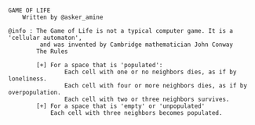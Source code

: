 	GAME OF LIFE 
		Written by @asker_amine 
	
	@info : The Game of Life is not a typical computer game. It is a 'cellular automaton',
			 and was invented by Cambridge mathematician John Conway
			The Rules

			[+] For a space that is 'populated':
			    	Each cell with one or no neighbors dies, as if by loneliness. 
			    	Each cell with four or more neighbors dies, as if by overpopulation. 
			    	Each cell with two or three neighbors survives. 
			[+]	For a space that is 'empty' or 'unpopulated'
			    Each cell with three neighbors becomes populated. 
